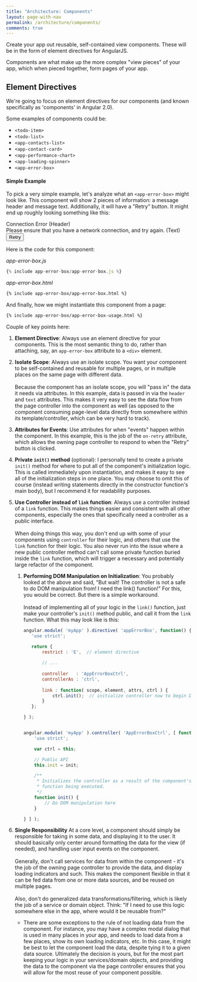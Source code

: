 ```yaml
---
title: "Architecture: Components"
layout: page-with-nav
permalink: /architecture/components/
comments: true
---
```


Create your app out reusable, self-contained view components. These will be in 
the form of element directives for AngularJS.

Components are what make up the more complex "view pieces" of your app, which 
when pieced together, form pages of your app.


## Element Directives

We're going to focus on element directives for our components (and known 
specifically as 'components' in Angular 2.0).

Some examples of components could be:

- `<todo-item>`
- `<todo-list>`
- `<app-contacts-list>`
- `<app-contact-card>`
- `<app-performance-chart>`
- `<app-loading-spinner>`
- `<app-error-box>`


#### Simple Example

To pick a very simple example, let's analyze what an `<app-error-box>` might 
look like. This component will show 2 pieces of information: a message header 
and message text. Additionally, it will have a "Retry" button. It might end up
roughly looking something like this:

<div class="example-frame mb20">
    <div class="app-error-box">
        <div class="app-error-box__header">Connection Error (Header)</div>
        <div class="app-error-box__text">Please ensure that you have a network connection, and try again. (Text)</div>
        <button class="app-error-box__retryBtn">Retry</button>
    </div>
</div>

Here is the code for this component:

*app-error-box.js*

```javascript
{% include app-error-box/app-error-box.js %}
```


*app-error-box.html*

```html
{% include app-error-box/app-error-box.html %}
```


And finally, how we might instantiate this component from a page:

```html
{% include app-error-box/app-error-box-usage.html %}
```


Couple of key points here:

1. **Element Directive**: Always use an element directive for your components. 
   This is the most semantic thing to do, rather than attaching, say, an 
   `app-error-box` attribute to a `<div>` element.<br>
   
2. **Isolate Scope**: Always use an isolate scope. You want your component to be 
   self-contained and reusable for multiple pages, or in multiple places on the 
   same page with different data.<br><br>
   Because the component has an isolate scope, you will "pass in" the data it 
   needs via attributes. In this example, data is passed in via the `header` and 
   `text` attributes. This makes it very easy to see the data flow from the 
   page controller into the component as well (as opposed to the component 
   consuming page-level data directly from somewhere within its 
   template/controller, which can be very hard to track). 
   <br>
   
3. **Attributes for Events**: Use attributes for when "events" happen within the 
   component. In this example, this is the job of the `on-retry` attribute, 
   which allows the owning page controller to respond to when the "Retry" button 
   is clicked.<br>
   
4. **Private `init()` method** (optional): I personally tend to create a private 
   `init()` method for where to put all of the component's initialization logic. 
   This is called immediately upon instantiation, and makes it easy to see all
   of the initialization steps in one place. You may choose to omit this of 
   course (instead writing statements directly in the constructor function's 
   main body), but I recommend it for readability purposes.
   
5. **Use Controller instead of `link` function**: Always use a controller 
   instead of a `link` function. This makes things easier and consistent with 
   all other components, especially the ones that specifically need a controller 
   as a public interface.<br><br>
   When doing things this way, you don't end up with some of your components 
   using `controller` for their logic, and others that use the `link` function 
   for their logic. You also never run into the issue where a new public 
   controller method can't call some private function buried inside the `link` 
   function, which will trigger a necessary and potentially large refactor of 
   the component.<br>
   
    1. **Performing DOM Manipulation on Initialization**: You probably looked at
       the above and said, "But wait! The controller is not a safe to do DOM 
       manipulation from! I need the link() function!" For this, you would be 
       correct. But there is a simple workaround.<br><br>
       Instead of implementing all of your logic in the `link()` function, just 
       make your controller's `init()` method public, and call it from the 
       `link` function. What this may look like is this:
       
        ```javascript
        angular.module( 'myApp' ).directive( 'appErrorBox', function() {
           'use strict';
        
           return {
               restrict : 'E',  // element directive
              
               // ...
               
               controller   : 'AppErrorBoxCtrl',
               controllerAs : 'ctrl',
            
               link : function( scope, element, attrs, ctrl ) {
                   ctrl.init();  // initialize controller now to begin DOM manipulation
               }
           };
        
        } );
        
        
        angular.module( 'myApp' ).controller( 'AppErrorBoxCtrl', [ function() {
            'use strict';
        
            var ctrl = this;
        
            // Public API
            this.init = init;
        
            /**
             * Initializes the controller as a result of the component's `link`
             * function being executed.
             */
            function init() {
                // Do DOM manipulation here
            }
        
        } ] );
        ```

6. **Single Responsibility** At a core level, a component should simply be 
   responsible for taking in some data, and displaying it to the user. It should 
   basically only center around formatting the data for the view (if needed), 
   and handling user input events on the component.<br><br>
   Generally, don't call services for data from within the component - it's the 
   job of the owning page controller to provide the data, and display loading 
   indicators and such. This makes the component flexible in that it can be fed
   data from one or more data sources, and be reused on multiple pages.<br><br>
   Also, don't do generalized data transformations/filtering, which is likely 
   the job of a service or domain object. Think: "If I need to use this logic 
   somewhere else in the app, where would it be reusable from?"
   - There are some exceptions to the rule of not loading data from the 
     component. For instance, you may have a complex modal dialog that is used 
     in many places in your app, and needs to load data from a few places, show
     its own loading indicators, etc. In this case, it might be best to let the 
     component load the data, despite tying it to a given data source. 
     Ultimately the decision is yours, but for the most part keeping your logic 
     in your services/domain objects, and providing the data to the component 
     via the page controller ensures that you will allow for the most reuse 
     of your component possible. 
    